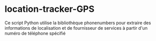 # location-tracker-GPS
Ce script Python utilise la bibliothèque phonenumbers pour extraire des informations de localisation et de fournisseur de services à partir d'un numéro de téléphone spécifié

